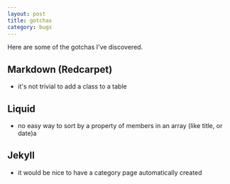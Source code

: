 ```yaml
---
layout: post
title: gotchas
category: bugs
---
```

Here are some of the gotchas I've discovered.

## Markdown (Redcarpet)

* it's not trivial to add a class to a table

## Liquid

* no easy way to sort by a property of members in an array (like title, or date)a

## Jekyll

* it would be nice to have a category page automatically created